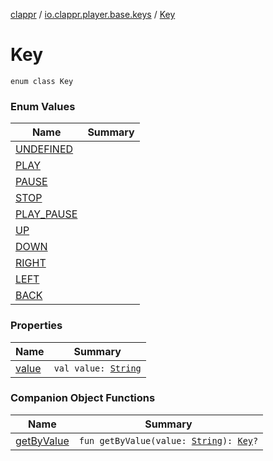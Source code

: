 [clappr](../../index.md) / [io.clappr.player.base.keys](../index.md) / [Key](./index.md)

# Key

`enum class Key`

### Enum Values

| Name | Summary |
|---|---|
| [UNDEFINED](-u-n-d-e-f-i-n-e-d.md) |  |
| [PLAY](-p-l-a-y.md) |  |
| [PAUSE](-p-a-u-s-e.md) |  |
| [STOP](-s-t-o-p.md) |  |
| [PLAY_PAUSE](-p-l-a-y_-p-a-u-s-e.md) |  |
| [UP](-u-p.md) |  |
| [DOWN](-d-o-w-n.md) |  |
| [RIGHT](-r-i-g-h-t.md) |  |
| [LEFT](-l-e-f-t.md) |  |
| [BACK](-b-a-c-k.md) |  |

### Properties

| Name | Summary |
|---|---|
| [value](value.md) | `val value: `[`String`](https://kotlinlang.org/api/latest/jvm/stdlib/kotlin/-string/index.html) |

### Companion Object Functions

| Name | Summary |
|---|---|
| [getByValue](get-by-value.md) | `fun getByValue(value: `[`String`](https://kotlinlang.org/api/latest/jvm/stdlib/kotlin/-string/index.html)`): `[`Key`](./index.md)`?` |
